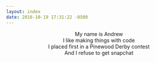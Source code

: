 ```yaml
---
layout: index
date: 2016-10-19 17:31:22 -0500
---
```


<center>
    My name is Andrew<br/>
    I like making things with code<br/>
    I placed first in a Pinewood Derby contest<br/>
    And I refuse to get snapchat
</center>